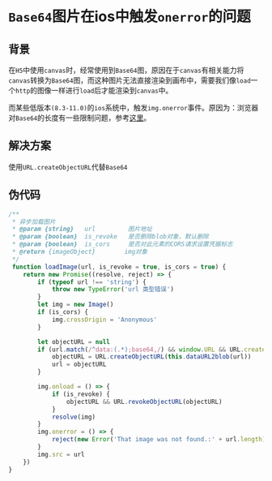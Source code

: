 # `Base64`图片在ios中触发`onerror`的问题

## 背景

在`H5`中使用`canvas`时，经常使用到`Base64`图，原因在于`canvas`有相关能力将`canvas`转换为`Base64`图，而这种图片无法直接渲染到画布中，需要我们像`load`一个`http`的图像一样进行`load`后才能渲染到`canvas`中。

而某些低版本`(8.3-11.0)`的`ios`系统中，触发`img.onerror`事件。原因为：浏览器对`Base64`的长度有一些限制问题，参考[这里](https://stackoverflow.com/questions/21728604/ie10-base64-encoded-image-load-error)。

## 解决方案

使用`URL.createObjectURL`代替`Base64`

## 伪代码

```javascript
/**
 * 异步加载图片
 * @param {string}   url         图片地址
 * @param {boolean}  is_revoke   是否删除blob对象，默认删除
 * @param {boolean}  is_cors     是否对此元素的CORS请求设置凭据标志
 * @return {imageObject}        img对象
 */
 function loadImage(url, is_revoke = true, is_cors = true) {
    return new Promise((resolve, reject) => {
        if (typeof url !== 'string') {
            throw new TypeError('url 类型错误')
        }
        let img = new Image()
        if (is_cors) {
            img.crossOrigin = 'Anonymous'
        }

        let objectURL = null
        if (url.match(/^data:(.*);base64,/) && window.URL && URL.createObjectURL) {
            objectURL = URL.createObjectURL(this.dataURL2blob(url))
            url = objectURL
        }

        img.onload = () => {
            if (is_revoke) {
                objectURL && URL.revokeObjectURL(objectURL)
            }
            resolve(img)
        }
        img.onerror = () => {
            reject(new Error('That image was not found.:' + url.length))
        }
        img.src = url
    })
}
```

